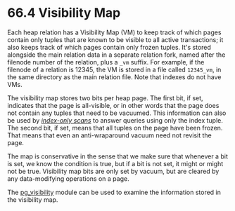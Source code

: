 # 66.4 Visibility Map

Each heap relation has a Visibility Map \(VM\) to keep track of which pages contain only tuples that are known to be visible to all active transactions; it also keeps track of which pages contain only frozen tuples. It's stored alongside the main relation data in a separate relation fork, named after the filenode number of the relation, plus a `_vm` suffix. For example, if the filenode of a relation is 12345, the VM is stored in a file called `12345_vm`, in the same directory as the main relation file. Note that indexes do not have VMs.

The visibility map stores two bits per heap page. The first bit, if set, indicates that the page is all-visible, or in other words that the page does not contain any tuples that need to be vacuumed. This information can also be used by [_index-only scans_](https://www.postgresql.org/docs/10/static/indexes-index-only-scans.html) to answer queries using only the index tuple. The second bit, if set, means that all tuples on the page have been frozen. That means that even an anti-wraparound vacuum need not revisit the page.

The map is conservative in the sense that we make sure that whenever a bit is set, we know the condition is true, but if a bit is not set, it might or might not be true. Visibility map bits are only set by vacuum, but are cleared by any data-modifying operations on a page.

The [pg\_visibility](https://www.postgresql.org/docs/10/static/pgvisibility.html) module can be used to examine the information stored in the visibility map.

